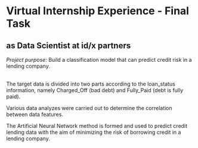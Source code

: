 # Virtual Internship Experience - Final Task
## as Data Scientist at id/x partners
*Project purpose:* Build a classification model that can predict credit risk in a lending company.

<br>
The target data is divided into two parts according to the loan_status information, namely Charged_Off (bad debt) and Fully_Paid (debt is fully paid).

Various data analyzes were carried out to determine the correlation between data features.

The Artificial Neural Network method is formed and used to predict credit lending data with the aim of minimizing the risk of borrowing credit in a lending company.
